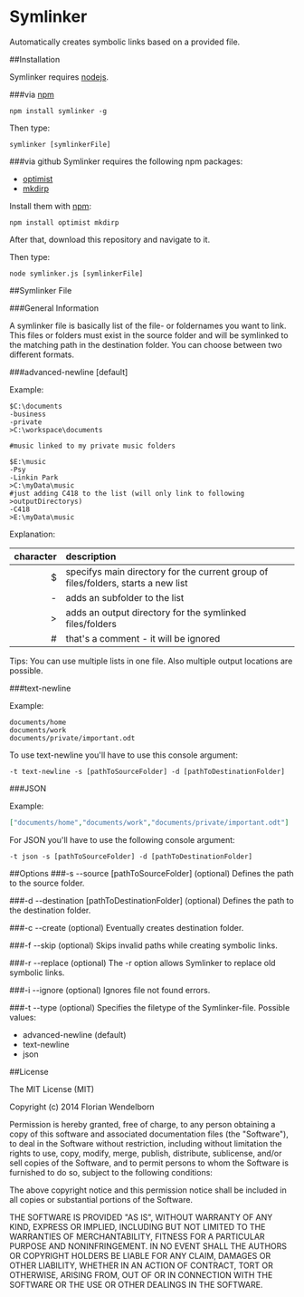 Symlinker
=========

Automatically creates symbolic links based on a provided file.

##Installation

Symlinker requires [nodejs](http://nodejs.org/).

###via [npm](http://github.com/isaacs/npm)

    npm install symlinker -g

Then type:

    symlinker [symlinkerFile]

###via github
Symlinker requires the following npm packages:
- [optimist](https://github.com/substack/node-optimist)
- [mkdirp](https://github.com/substack/node-mkdirp)

Install them with [npm](http://github.com/isaacs/npm):

    npm install optimist mkdirp

After that, download this repository and navigate to it.

Then type:

    node symlinker.js [symlinkerFile]

##Symlinker File

###General Information

A symlinker file is basically list of the file- or foldernames you want to link. This files or folders must exist in the source folder and will be symlinked to the matching path in the destination folder. You can choose between two different formats.

###advanced-newline [default]

Example:
````text
$C:\documents
-business
-private
>C:\workspace\documents

#music linked to my private music folders

$E:\music
-Psy
-Linkin Park
>C:\myData\music
#just adding C418 to the list (will only link to following >outputDirectorys)
-C418
>E:\myData\music
````

Explanation:

| character | description                                                                      |
|----------:|:---------------------------------------------------------------------------------|
|         $ | specifys main directory for the current group of files/folders, starts a new list|
|        \- | adds an subfolder to the list                                                    |
|        \> | adds an output directory for the symlinked files/folders                         |
|        \# | that's a comment - it will be ignored                                            |

Tips:
You can use multiple lists in one file. Also multiple output locations are possible.

###text-newline

Example:
````text
documents/home
documents/work
documents/private/important.odt
````
To use text-newline you'll have to use this console argument:

	-t text-newline -s [pathToSourceFolder] -d [pathToDestinationFolder]

###JSON

Example:
````json
["documents/home","documents/work","documents/private/important.odt"]
````
For JSON you'll have to use the following console argument:

    -t json -s [pathToSourceFolder] -d [pathToDestinationFolder]

##Options
###-s --source [pathToSourceFolder] \(optional)
Defines the path to the source folder.

###-d --destination [pathToDestinationFolder] \(optional)
Defines the path to the destination folder.

###-c --create (optional)
Eventually creates destination folder.

###-f --skip (optional)
Skips invalid paths while creating symbolic links.

###-r --replace (optional)
The -r option allows Symlinker to replace old symbolic links.

###-i --ignore (optional)
Ignores file not found errors.

###-t --type (optional)
Specifies the filetype of the Symlinker-file. Possible values:
- advanced-newline (default)
- text-newline
- json

##License

The MIT License (MIT)

Copyright (c) 2014 Florian Wendelborn

Permission is hereby granted, free of charge, to any person obtaining a copy of this software and associated documentation files (the "Software"), to deal in the Software without restriction, including without limitation the rights to use, copy, modify, merge, publish, distribute, sublicense, and/or sell copies of the Software, and to permit persons to whom the Software is furnished to do so, subject to the following conditions:

The above copyright notice and this permission notice shall be included in all copies or substantial portions of the Software.

THE SOFTWARE IS PROVIDED "AS IS", WITHOUT WARRANTY OF ANY KIND, EXPRESS OR IMPLIED, INCLUDING BUT NOT LIMITED TO THE WARRANTIES OF MERCHANTABILITY, FITNESS FOR A PARTICULAR PURPOSE AND NONINFRINGEMENT. IN NO EVENT SHALL THE AUTHORS OR COPYRIGHT HOLDERS BE LIABLE FOR ANY CLAIM, DAMAGES OR OTHER LIABILITY, WHETHER IN AN ACTION OF CONTRACT, TORT OR OTHERWISE, ARISING FROM, OUT OF OR IN CONNECTION WITH THE SOFTWARE OR THE USE OR OTHER DEALINGS IN THE SOFTWARE.